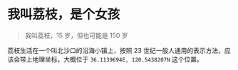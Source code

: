 # 我叫荔枝，是个女孩

> 我叫荔枝，15 岁，但也可能是 150 岁

荔枝生活在一个叫北沙口的沿海小镇上，按照 23 世纪一般人通用的表示方法，应该会带上地理坐标，大概位于 `36.1139694E, 120.5438207N` 这个位置。

